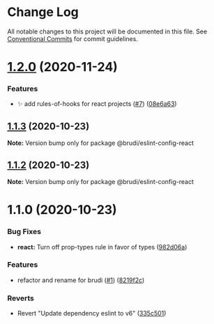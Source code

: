 # Change Log

All notable changes to this project will be documented in this file.
See [Conventional Commits](https://conventionalcommits.org) for commit guidelines.

# [1.2.0](https://github.com/brudi/eslint-config/compare/@brudi/eslint-config-react@1.1.3...@brudi/eslint-config-react@1.2.0) (2020-11-24)


### Features

* ✨ add rules-of-hooks for react projects ([#7](https://github.com/brudi/eslint-config/issues/7)) ([08e6a63](https://github.com/brudi/eslint-config/commit/08e6a63ec121081af4b410c76a14403f639ae0d4))





## [1.1.3](https://github.com/brudi/eslint-config/compare/@brudi/eslint-config-react@1.1.2...@brudi/eslint-config-react@1.1.3) (2020-10-23)

**Note:** Version bump only for package @brudi/eslint-config-react





## [1.1.2](https://github.com/brudi/eslint-config/compare/@brudi/eslint-config-react@1.1.0...@brudi/eslint-config-react@1.1.2) (2020-10-23)

**Note:** Version bump only for package @brudi/eslint-config-react





# 1.1.0 (2020-10-23)


### Bug Fixes

* **react:** Turn off prop-types rule in favor of types ([982d06a](https://github.com/brudi/eslint-config/commit/982d06af4cb760150ee1788b55fb95bda0873ea9))


### Features

* refactor and rename for brudi ([#1](https://github.com/brudi/eslint-config/issues/1)) ([8219f2c](https://github.com/brudi/eslint-config/commit/8219f2cf169096344f1fe36c317fc48b41abe29b))


### Reverts

* Revert "Update dependency eslint to v6" ([335c501](https://github.com/brudi/eslint-config/commit/335c50104de590c5f1ca3defe7377027b61f6bc0))
